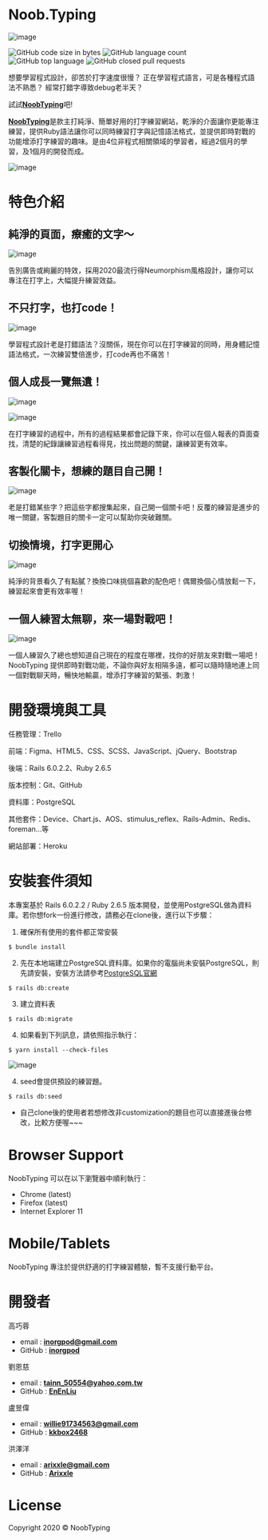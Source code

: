 # Noob.Typing 
![image](https://i.imgur.com/9HVS8NS.png=500x)

![GitHub code size in bytes](https://img.shields.io/github/languages/code-size/kkbox2468/TypingPractice-2.0.0) ![GitHub language count](https://img.shields.io/github/languages/count/kkbox2468/TypingPractice-2.0.0) ![GitHub top language](https://img.shields.io/github/languages/top/kkbox2468/TypingPractice-2.0.0) ![GitHub closed pull requests](https://img.shields.io/github/issues-pr-closed-raw/kkbox2468/TypingPractice-2.0.0)

想要學習程式設計，卻苦於打字速度很慢？
正在學習程式語言，可是各種程式語法不熟悉？
經常打錯字導致debug老半天？

試試[**NoobTyping**](https://www.noobtyping.com/)吧!

[**NoobTyping**](https://www.noobtyping.com/)是款主打純淨、簡單好用的打字練習網站，乾淨的介面讓你更能專注練習，提供Ruby語法讓你可以同時練習打字與記憶語法格式，並提供即時對戰的功能增添打字練習的趣味。是由4位非程式相關領域的學習者，經過2個月的學習，及1個月的開發而成。

![image](https://i.imgur.com/XeYgfxX.gif=500x)

# 特色介紹
## 純淨的頁面，療癒的文字～
![image](https://i.imgur.com/kDY2TAj.gif=500x)

告別廣告或絢麗的特效，採用2020最流行得Neumorphism風格設計，讓你可以專注在打字上，大幅提升練習效益。

## 不只打字，也打code！
![image](https://i.imgur.com/Gg26TUw.jpg=500x)

學習程式設計老是打錯語法？沒關係，現在你可以在打字練習的同時，用身體記憶語法格式，一次練習雙倍進步，打code再也不痛苦！

## 個人成長一覽無遺！
![image](https://i.imgur.com/2kpnz3b.jpg=500x)

![image](https://i.imgur.com/ffAY7ZN.jpg=500x)

在打字練習的過程中，所有的過程結果都會記錄下來，你可以在個人報表的頁面查找，清楚的紀錄讓練習過程看得見，找出問題的關鍵，讓練習更有效率。

## 客製化關卡，想練的題目自己開！
![image](https://i.imgur.com/Kn1xyHE.gif=500x)

老是打錯某些字？把這些字都搜集起來，自己開一個關卡吧！反覆的練習是進步的唯一關鍵，客製題目的關卡一定可以幫助你突破難關。

## 切換情境，打字更開心
![image](https://i.imgur.com/CxBRMJH.gif=500x)

純淨的背景看久了有點膩？換換口味挑個喜歡的配色吧！偶爾換個心情放鬆一下，練習起來會更有效率喔！

## 一個人練習太無聊，來一場對戰吧！
![image](https://i.imgur.com/Xqe4vXS.gif=500x)

一個人練習久了總也想知道自己現在的程度在哪裡，找你的好朋友來對戰一場吧！NoobTyping 提供即時對戰功能，不論你與好友相隔多遠，都可以隨時隨地連上同一個對戰聊天時，暢快地輸贏，增添打字練習的緊張、刺激！

# 開發環境與工具
任務管理：Trello

前端：Figma、HTML5、CSS、SCSS、JavaScript、jQuery、Bootstrap

後端：Rails 6.0.2.2、Ruby 2.6.5

版本控制：Git、GitHub

資料庫：PostgreSQL

其他套件：Device、Chart.js、AOS、stimulus_reflex、Rails-Admin、Redis、foreman...等


網站部署：Heroku

# 安裝套件須知

本專案基於 Rails 6.0.2.2 / Ruby 2.6.5 版本開發，並使用PostgreSQL做為資料庫。若你想fork一份進行修改，請務必在clone後，進行以下步驟：

1. 確保所有使用的套件都正常安裝
```
$ bundle install
```

2. 先在本地端建立PostgreSQL資料庫。如果你的電腦尚未安裝PostgreSQL，則先請安裝，安裝方法請參考[PostgreSQL官網](https://www.postgresql.org/)
```
$ rails db:create
```

3. 建立資料表
```
$ rails db:migrate
```
4. 如果看到下列訊息，請依照指示執行：
```
$ yarn install --check-files
```

![image](https://i.imgur.com/sKZHG2T.png)


4. seed會提供預設的練習題。
```
$ rails db:seed
```
- 自己clone後的使用者若想修改非customization的題目也可以直接進後台修改，比較方便喔~~~

# Browser Support
NoobTyping 可以在以下瀏覽器中順利執行：

- Chrome (latest)
- Firefox (latest)
- Internet Explorer 11

# Mobile/Tablets
NoobTyping 專注於提供舒適的打字練習體驗，暫不支援行動平台。

# 開發者
高巧蓉
- email : **inorgpod@gmail.com**
- GitHub : [**inorgpod**](https://github.com/inorgpod)

劉恩慈
- email : **tainn_50554@yahoo.com.tw**
- GitHub : [**EnEnLiu**](https://github.com/EnEnLiu)

盧昱偉
- email : **willie91734563@gmail.com**
- GitHub : [**kkbox2468**](https://github.com/kkbox2468)

洪澤洋
- email : **arixxle@gmail.com**
- GitHub : [**Arixxle**](https://github.com/Arixxle)

# License
Copyright 2020 © NoobTyping